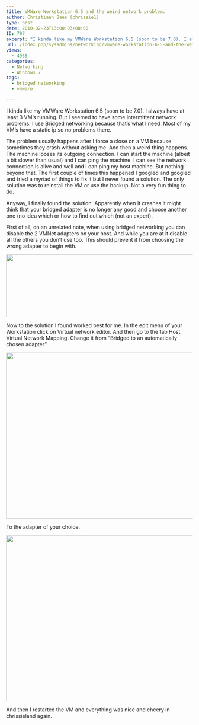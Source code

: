 ```yaml
---
title: VMWare Workstation 6.5 and the weird network problem.
author: Christiaan Baes (chrissie1)
type: post
date: 2010-02-23T13:00:03+00:00
ID: 707
excerpt: "I kinda like my VMWare Workstation 6.5 (soon to be 7.0). I always have at least 3 VM's running. But I seemed to have some intermittent network problems. I use Bridged networking because that's what I need. Most of my VM's have a static ip so no problems&hellip;"
url: /index.php/sysadmins/networking/vmware-workstation-6-5-and-the-weird-net/
views:
  - 4965
categories:
  - Networking
  - Windows 7
tags:
  - bridged networking
  - vmware

---
```

I kinda like my VMWare Workstation 6.5 (soon to be 7.0). I always have at least 3 VM&#8217;s running. But I seemed to have some intermittent network problems. I use Bridged networking because that&#8217;s what I need. Most of my VM&#8217;s have a static ip so no problems there.
  
The problem usually happens after I force a close on a VM because sometimes they crash without asking me. And then a weird thing happens. The machine looses its outgoing connection. I can start the machine (albeit a bit slower than usual) and I can ping the machine. I can see the network connection is alive and well and I can ping my host machine. But nothing beyond that. The first couple of times this happened I googled and googled and tried a myriad of things to fix it but I never found a solution. The only solution was to reinstall the VM or use the backup. Not a very fun thing to do.
  
Anyway, I finally found the solution. Apparently when it crashes it might think that your bridged adapter is no longer any good and choose another one (no idea which or how to find out which (not an expert).

First of all, on an unrelated note, when using bridged networking you can disable the 2 VMNet adapters on your host. And while you are at it disable all the others you don&#8217;t use too. This should prevent it from choosing the wrong adapter to begin with.

<div class="image_block">
  <img src="https://lessthandot.z19.web.core.windows.net/wp-content/uploads/blogs/SysAdmins/vmware/vmware1.png" alt="" title="" width="1039" height="169" />
</div>

Now to the solution I found worked best for me. In the edit menu of your Workstation click on Virtual network editor. And then go to the tab Host Virtual Network Mapping. Change it from &#8220;Bridged to an automatically chosen adapter&#8221;.

<div class="image_block">
  <img src="https://lessthandot.z19.web.core.windows.net/wp-content/uploads/blogs/SysAdmins/vmware/vmware2.png" alt="" title="" width="554" height="448" />
</div>

To the adapter of your choice. 

<div class="image_block">
  <img src="https://lessthandot.z19.web.core.windows.net/wp-content/uploads/blogs/SysAdmins/vmware/vmware3.png" alt="" title="" width="554" height="448" />
</div>

And then I restarted the VM and everything was nice and cheery in chrissieland again.